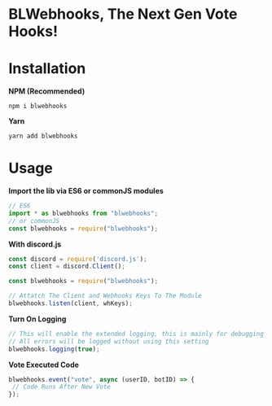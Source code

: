 # BLWebhooks, The Next Gen Vote Hooks!

# Installation
**NPM (Recommended)**
```
npm i blwebhooks
```
**Yarn**
```
yarn add blwebhooks
```

# Usage

**Import the lib via ES6 or commonJS modules**
```js
// ES6
import * as blwebhooks from "blwebhooks";
// or commonJS
const blwebhooks = require("blwebhooks");
```
**With discord.js**
```js
const discord = require('discord.js');
const client = discord.Client();

const blwebhooks = require("blwebhooks");

// Attatch The Client and Webhooks Keys To The Module
blwebhooks.listen(client, whKeys);
```
**Turn On Logging**
```js
// This will enable the extended logging, this is mainly for debugging purposes
// All errors will be logged without using this setting
blwebhooks.logging(true);
```
**Vote Executed Code**
```js
blwebhooks.event("vote", async (userID, botID) => {
 // Code Runs After New Vote
});
```
